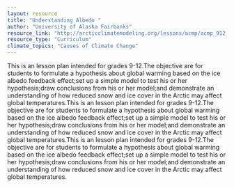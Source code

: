 ```yaml
---
layout: resource
title: "Understanding Albedo "
author: "University of Alaska Fairbanks"
resource_link: "http://arcticclimatemodeling.org/lessons/acmp/acmp_912_ClimateChange_Understandi..."
resource_type: "Curriculum"
climate_topics: "Causes of Climate Change"
---
```


This is an lesson plan intended for grades 9-12.The objective are for students to formulate a hypothesis about global warming based on the ice albedo feedback effect;set up a simple model to test his or her hypothesis;draw conclusions from his or her model;and demonstrate an understanding of how reduced snow and ice cover in the Arctic may affect global
temperatures.This is an lesson plan intended for grades 9-12.The objective are for students to formulate a hypothesis about global warming based on the ice albedo feedback effect;set up a simple model to test his or her hypothesis;draw conclusions from his or her model;and demonstrate an understanding of how reduced snow and ice cover in the Arctic may affect global
temperatures.This is an lesson plan intended for grades 9-12.The objective are for students to formulate a hypothesis about global warming based on the ice albedo feedback effect;set up a simple model to test his or her hypothesis;draw conclusions from his or her model;and demonstrate an understanding of how reduced snow and ice cover in the Arctic may affect global
temperatures.
